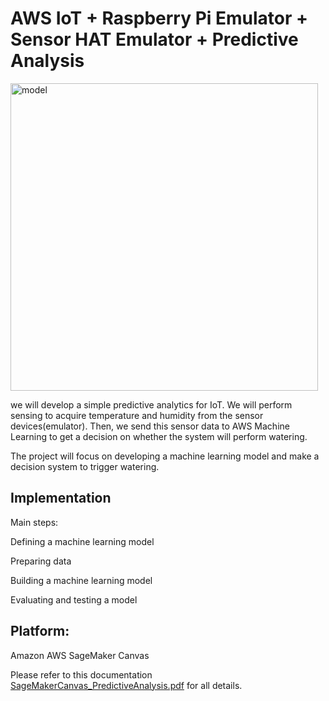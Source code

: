 # AWS IoT + Raspberry Pi Emulator + Sensor HAT Emulator + Predictive Analysis

<img width="492" alt="model" src="https://user-images.githubusercontent.com/52802567/205460804-52583e84-d8a9-41f5-a00d-b752a54e4357.PNG">

we will develop a simple predictive analytics for IoT.
We will perform sensing to acquire temperature and humidity from the sensor devices(emulator).
Then, we send this sensor data to AWS Machine Learning to get a decision on whether the system will perform watering.

The project will focus on developing a machine learning model and make a decision system to trigger watering.

## Implementation
Main steps:

  Defining a machine learning model

  Preparing data

  Building a machine learning model

  Evaluating and testing a model


## Platform:

Amazon AWS SageMaker Canvas
    
Please refer to this documentation [SageMakerCanvas_PredictiveAnalysis.pdf](https://github.com/groovyxw/IoT/blob/main/AWS%20IoT%20%2B%20Raspberry%20Pi%20Emulator%20%2B%20Sensor%20HAT%20Emulator%20%2B%20Predictive%20Analysis/SageMakerCanvas_PredictiveAnalysis.pdf) for all details.
